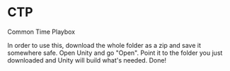 # CTP
Common Time Playbox

In order to use this, download the whole folder as a zip and save it somewhere safe. 
Open Unity and go "Open". Point it to the folder you just downloaded and Unity will build what's needed. Done!

